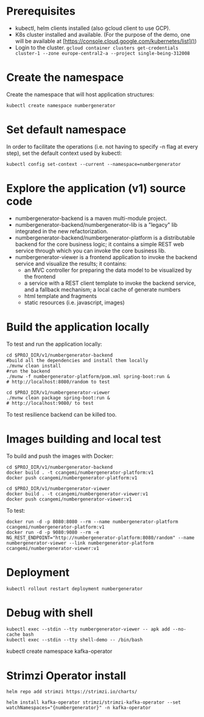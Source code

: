 # Prerequisites
- kubectl, helm clients installed (also gcloud client to use GCP).
- K8s cluster installed and available.
  (For the purpose of the demo, one will be available at [https://console.cloud.google.com/kubernetes/list]())
- Login to the cluster.
  ```gcloud container clusters get-credentials cluster-1 --zone europe-central2-a --project single-being-312008```

# Create the namespace
Create the namespace that will host application structures:
```
kubectl create namespace numbergenerator
```

# Set default namespace
In order to facilitate the operations (i.e. not having to specify -n flag at every step), set the default context used by kubectl:
```
kubectl config set-context --current --namespace=numbergenerator
```

# Explore the application (v1) source code
- numbergenerator-backend is a maven multi-module project.
- numbergenerator-backend/numbergenerator-lib is a "legacy" lib integrated in the new refactorization.
- numbergenerator-backend/numbergenerator-platform is a distributable backend for the core business logic;
  it contains a simple REST web service through which you can invoke the core business lib.
- numbergenerator-viewer is a frontend application to invoke the backend service and visualize the results;
  it contains:
  - an MVC controller for preparing the data model to be visualized by the frontend
  - a service with a REST client template to invoke the backend service, and a fallback mechanism; a local cache of generate numbers
  - html template and fragments
  - static resources (i.e. javascript, images)

# Build the application locally
To test and run the application locally:
```
cd $PROJ_DIR/v1/numbergenerator-backend
#build all the dependencies and install them locally
./mvnw clean install 
#run the backend
./mvnw -f numbergenerator-platform/pom.xml spring-boot:run & 
# http://localhost:8080/random to test

cd $PROJ_DIR/v1/numbergenerator-viewer
./mvnw clean package spring-boot:run &
# http://localhost:9080/ to test
```

To test resilience backend can be killed too.

# Images building and local test
To build and push the images with Docker:
```
cd $PROJ_DIR/v1/numbergenerator-backend
docker build . -t ccangemi/numbergenerator-platform:v1
docker push ccangemi/numbergenerator-platform:v1

cd $PROJ_DIR/v1/numbergenerator-viewer
docker build . -t ccangemi/numbergenerator-viewer:v1
docker push ccangemi/numbergenerator-viewer:v1
```

To test:
```
docker run -d -p 8080:8080 --rm --name numbergenerator-platform ccangemi/numbergenerator-platform:v1
docker run -d -p 9080:9080 --rm -e NG_REST_ENDPOINT="http://numbergenerator-platform:8080/random" --name numbergenerator-viewer --link numbergenerator-platform ccangemi/numbergenerator-viewer:v1
```

# Deployment
```
kubectl rollout restart deployment numbergenerator
```

# Debug with shell
```
kubectl exec --stdin --tty numbergenerator-viewer -- apk add --no-cache bash
kubectl exec --stdin --tty shell-demo -- /bin/bash
```

kubectl create namespace kafka-operator

# Strimzi Operator install
```
helm repo add strimzi https://strimzi.io/charts/

helm install kafka-operator strimzi/strimzi-kafka-operator --set watchNamespaces="{numbergenerator}" -n kafka-operator
```